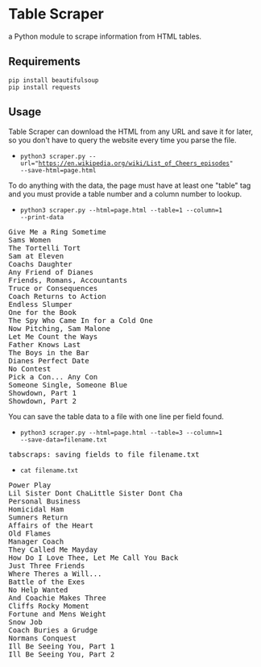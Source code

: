 # Table Scraper

a Python module to scrape information from HTML tables.

## Requirements

    pip install beautifulsoup
    pip install requests

## Usage

Table Scraper can download the HTML from any URL and save it for later, 
so you don't have to query the website every time you parse the file.

- <code>python3 scraper.py --url="https://en.wikipedia.org/wiki/List_of_Cheers_episodes" --save-html=page.html</code>

To do anything with the data, the page must have at least one "table" 
tag and you must provide a table number and a column number to lookup.

- <code>python3 scraper.py --html=page.html --table=1 --column=1 --print-data</code>

<pre>
Give Me a Ring Sometime
Sams Women
The Tortelli Tort
Sam at Eleven
Coachs Daughter
Any Friend of Dianes
Friends, Romans, Accountants
Truce or Consequences
Coach Returns to Action
Endless Slumper
One for the Book
The Spy Who Came In for a Cold One
Now Pitching, Sam Malone
Let Me Count the Ways
Father Knows Last
The Boys in the Bar
Dianes Perfect Date
No Contest
Pick a Con... Any Con
Someone Single, Someone Blue
Showdown, Part 1
Showdown, Part 2
</pre>

You can save the table data to a file with one line per field found.

- <code>python3 scraper.py --html=page.html --table=3 --column=1 --save-data=filename.txt</code>

<pre>
tabscraps: saving fields to file filename.txt
</pre>

- <code>cat filename.txt</code>

<pre>
Power Play
Lil Sister Dont ChaLittle Sister Dont Cha
Personal Business
Homicidal Ham
Sumners Return
Affairs of the Heart
Old Flames
Manager Coach
They Called Me Mayday
How Do I Love Thee, Let Me Call You Back
Just Three Friends
Where Theres a Will...
Battle of the Exes
No Help Wanted
And Coachie Makes Three
Cliffs Rocky Moment
Fortune and Mens Weight
Snow Job
Coach Buries a Grudge
Normans Conquest
Ill Be Seeing You, Part 1
Ill Be Seeing You, Part 2
</pre>
